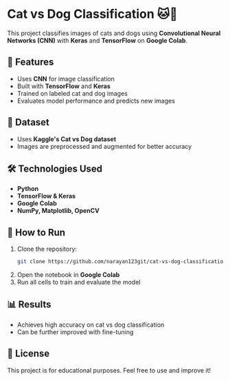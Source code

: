 # Cat vs Dog Classification 🐱🐶

This project classifies images of cats and dogs using **Convolutional Neural Networks (CNN)** with **Keras** and **TensorFlow** on **Google Colab**.

## 📌 Features
- Uses **CNN** for image classification
- Built with **TensorFlow** and **Keras**
- Trained on labeled cat and dog images
- Evaluates model performance and predicts new images

## 📂 Dataset
- Uses **Kaggle's Cat vs Dog dataset**
- Images are preprocessed and augmented for better accuracy

## 🛠️ Technologies Used
- **Python**
- **TensorFlow & Keras**
- **Google Colab**
- **NumPy, Matplotlib, OpenCV**

## 🚀 How to Run
1. Clone the repository:
   ```bash
   git clone https://github.com/narayan123git/cat-vs-dog-classification.git
   ```
2. Open the notebook in **Google Colab**
3. Run all cells to train and evaluate the model

## 📊 Results
- Achieves high accuracy on cat vs dog classification
- Can be further improved with fine-tuning

## 📜 License
This project is for educational purposes. Feel free to use and improve it!
